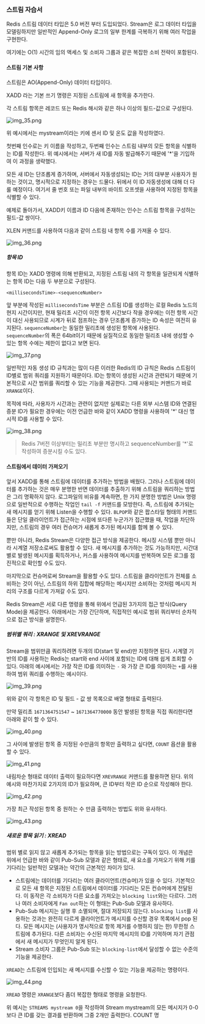 ### 스트림 자습서

Redis 스트림 데이터 타입은 5.0 버전 부터 도입되었다.
Stream은 로그 데이터 타입을 모델링하지만 일반적인 Append-Only 로그의 일부 한계를 극복하기 위해 여러 작업을 구현한다.

여기에는 O(1) 시간의 임의 액세스 및 소비자 그룹과 같은 복잡한 소비 전략이 포함된다.

#### 스트림 기본 사항

스트림은 AO(Append-Only) 데이터 타입이다.

XADD 라는 기본 쓰기 명령은 지정된 스트림에 새 항목을 추가한다.

각 스트림 항목은 레코드 또는 Redis 해시와 같은 하나 이상의 필드-값으로 구성된다.

![img_35.png](img_35.png)

위 예시에서는 mystream이라는 키에 센서 ID 및 온도 값을 작성하였다.

첫번째 인수로는 키 이름을 작성하고, 두번째 인수는 스트림 내부의 모든 항목을 식별하는 ID를 작성한다.
위 예시에서는 서버가 새 ID를 자동 발급해주기 때문에 '*'을 기입하여 이 과정을 생략했다.

모든 새 ID는 단조롭게 증가하며, 서버에서 자동생성되는 ID는 거의 대부분 사용자가 원하는 것이고, 명시적으로 지정하는 경우는 드물다.
뒤에서 이 ID 자동생성에 대해 더 다룰 예정이다. 여기서 줄 번호 또는 파일 내부의 바이트 오프셋을 사용하여 지정된 항목을 식별할 수 있다.

예제로 돌아가서, XADD키 이름과 ID 다음에 존재하는 인수는 스트림 항목을 구성하는 필드-값 쌍이다.

XLEN 커맨드를 사용하여 다음과 같이 스트림 내 항목 수를 가져올 수 있다.

![img_36.png](img_36.png)

##### 항목 ID

항목 ID는 XADD 명령에 의해 반환되고, 지정된 스트림 내의 각 항목을 일관되게 식별하는 항목 ID는 다음 두 부분으로 구성된다.

```
<millisecondsTime>-<sequenceNumber>
```

앞 부분에 작성된 `millisecondsTime` 부분은 스트림 ID를 생성하는 로컬 Redis 노드의 현지 시간이지만, 현재 밀리초 시간이 이전 항목 시간보다 작을 경우에는 이전 항목 시간이 대신 사용되므로 시계가 뒤로 점프하는 경우 단조롭게 증가하는 ID 속성은 여전히 유지된다.
`sequenceNumber`는 동일한 밀리초에 생성된 항목에 사용된다. `sequenceNumber`의 폭은 64bit이기 때문에 실질적으로 동일한 밀리초 내에 생성할 수 있는 항목 수에는 제한이 없다고 보면 된다.

![img_37.png](img_37.png)

일반적인 자동 생성 ID 규칙과는 많이 다른 이러한 Redis의 ID 규칙은 Redis 스트림이 ID별로 범위 쿼리를 지원하기 때문이다.
ID는 항목이 생성된 시간과 관련되기 때문에 기본적으로 시간 범위를 쿼리할 수 있는 기능을 제공한다. 그때 사용되는 커맨드가 바로 `XRANGE`이다.

목적에 따라, 사용자가 시간과는 관련이 없지만 실제로는 다른 외부 시스템 ID와 연결된 증분 ID가 필요한 경우에는 이전 언급한 바와 같이
XADD 명령을 사용하여 '*' 대신 명시적 ID를 사용할 수 있다.

![img_38.png](img_38.png)

> Redis 7버전 이상부터는 밀리초 부분만 명시하고 sequenceNumber를 '*'로 작성하여 증분시킬 수도 있다.

#### 스트림에서 데이터 가져오기

앞서 XADD를 통해 스트림에 데이터를 추가하는 방법을 배웠다.
그러나 스트림에 데이터를 추가하는 것은 매우 분명한 반면 데이터를 추출하기 위해 스트림을 쿼리하는 방법은 그리 명확하지 않다.
로그파일의 비유를 계속하면, 한 가지 분명한 방법은 Unix 명령으로 일반적으로 수행하는 작업인 `tail -f` 커맨드를 모방한다.
즉, 스트림에 추가되는 새 메시지를 얻기 위해 Listen을 수행할 수 있다.
`BLPOP`와 같은 팝스타일 형태의 커맨드들은 단일 클라이언트가 접근하는 시점에 또다른 누군가가 접근했을 때, 작업을 차단하지만, 스트림의 경우 여러 컨슈머가 새롭게 추가된 메시지를 함께 볼 수 있다.

뿐만 아니라, Redis Stream은 다양한 접근 방식을 제공한다. 메시징 시스템 뿐만 아니라 시계열 저장소로써도 활용할 수 있다.
새 메시지를 추가하는 것도 가능하지만, 시간대 별로 발생된 메시지를 획득하거나, 커스를 사용하여 메시지를 반복하며 모든 로그를 점진적으로 확인할 수도 있다.

마지막으로 컨슈머로써 Stream을 활용할 수도 있다. 스트림을 클라이언트가 전체를 소비하는 것이 아닌, 스트림의 하위 집합에 해당하는 메시지만 소비하는 것처럼
메시지 처리의 구조를 다르게 가져갈 수도 있다.

Redis Stream은 서로 다른 명령을 통해 위에서 언급된 3가지의 접근 방식(Query Mode)을 제공한다.
아래에서는 가장 간단하며, 직접적인 예시로 범위 쿼리부터 순차적으로 접근 방식을 설명한다.

##### 범위별 쿼리 : XRANGE 및 XREVRANGE

Stream을 범위만큼 쿼리하려면 두개의 ID(start 및 end)만 지정하면 된다. 시계열 기반의 ID를 사용하는 Redis는 start와 end 사이에 포함되는 ID에 대해 쉽게 조회할 수 있다.
아래의 예시에서는 가장 작은 ID를 의미하는 `-` 와 가장 큰 ID를 의미하는 `+`를 사용하여 범위 쿼리를 수행하는 예시이다.

![img_39.png](img_39.png)

위와 같이 각 항목은 ID 및 필드 - 값 쌍 목록으로 배열 형태로 출력된다.

만약 밀리초 `1671364751547` ~ `1671364770000` 동안 발생된 항목을 직접 쿼리한다면 아래와 같이 할 수 있다.

![img_40.png](img_40.png)

그 사이에 발생된 항목 중 지정된 수만큼의 항목만 출력하고 싶다면, `COUNT` 욥션을 활용할 수 있다.

![img_41.png](img_41.png)

내림차순 형태로 데이터 출력이 필요하다면 `XREVRANGE` 커맨드를 활용하면 된다.
위의 예시와 마찬가지로 2가지의 ID가 필요하며, 큰 ID부터 작은 ID 순으로 작성해야 한다.

![img_42.png](img_42.png)

가장 최근 작성된 항목 중 원하는 수 만큼 출력하는 방법도 위와 유사하다.

![img_43.png](img_43.png)

##### 새로운 항목 읽기 : XREAD

범위 별로 읽지 않고 새롭게 추가되는 항목을 읽는 방법으로는 구독이 있다. 이 개념은 위에서 언급한 바와 같이 Pub-Sub 모델과 같은 형태로,
새 요소를 가져오기 위해 키를 기다리는 일반적인 모델과는 약간의 근본적인 차이가 있다.

- 스트림에는 데이터를 기다리는 여러 클라이언트(컨슈머)가 있을 수 있다. 기본적으로 모든 새 항목은 지정된 스트림에서 데이터를 기다리는 모든 컨슈머에게 전달된다.
  이 동작은 각 소비자가 다른 요소를 가져오는 `blocking list`와는 다르다. 그러나 여러 소비자에게 `Fan out`하는 이 형태는 Pub-Sub 모델과 유사하다.
- Pub-Sub 메시지는 실행 후 소멸되며, 절대 저장되지 않는다. `blocking list`를 사용하는 것과는 완전히 다르게 클라이언트가 메시지를 수신할 경우 목록에서 pop 된다.
  모든 메시지는 (사용자가 명시적으로 항목 제거를 수행하지 않는 한) 무한정 스트림에 추가된다. 다른 소비자는 수신된 마지막 메시지의 ID를 기억하며 자기 관점에서 새 메시지가 무엇인지 알게 된다.
- Stream 소비자 그룹은 Pub-Sub 또는 `blocking-list`에서 달성할 수 없는 수준의 기능을 제공한다.

`XREAD`는 스트림에 인입되는 새 메시지를 수신할 수 있는 기능을 제공하는 명령이다.

![img_44.png](img_44.png)

`XREAD` 명령은 `XRANGE`보다 좀더 복잡한 형태로 명령을 요청한다.

위 예시는 `STREAMS mystream 0`을 작성하여 Stream mystream의 모든 메시지가 0-0보다 큰 ID를 갖는 결과를 반환하며 그중 2개만 출력한다.
COUNT 명